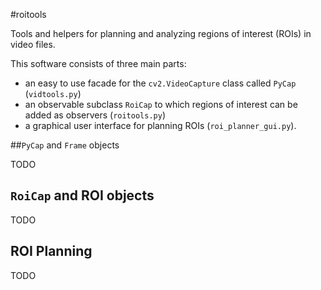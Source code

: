 #roitools

Tools and helpers for planning and analyzing regions of interest (ROIs) in video files.

This software consists of three main parts:

- an easy to use facade for the `cv2.VideoCapture` class called `PyCap` (`vidtools.py`)
- an observable subclass `RoiCap` to which regions of interest can be added as observers (`roitools.py`)
- a graphical user interface for planning ROIs (`roi_planner_gui.py`).

##`PyCap` and `Frame` objects

TODO

## `RoiCap` and ROI objects

TODO

## ROI Planning

TODO
